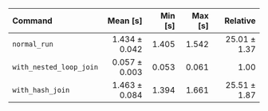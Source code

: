 | Command | Mean [s] | Min [s] | Max [s] | Relative |
|:---|---:|---:|---:|---:|
| `normal_run` | 1.434 ± 0.042 | 1.405 | 1.542 | 25.01 ± 1.37 |
| `with_nested_loop_join` | 0.057 ± 0.003 | 0.053 | 0.061 | 1.00 |
| `with_hash_join` | 1.463 ± 0.084 | 1.394 | 1.661 | 25.51 ± 1.87 |
